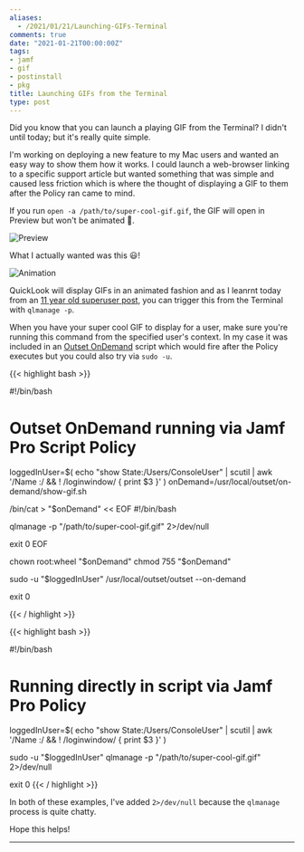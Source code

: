 ```yaml
---
aliases:
  - /2021/01/21/Launching-GIFs-Terminal
comments: true
date: "2021-01-21T00:00:00Z"
tags:
- jamf
- gif
- postinstall
- pkg
title: Launching GIFs from the Terminal
type: post
---
```


Did you know that you can launch a playing GIF from the Terminal? I didn't until today; but it's really quite simple.

I'm working on deploying a new feature to my Mac users and wanted an easy way to show them how it works. I could launch a web-browser linking to a specific support article but wanted something that was simple and caused less friction which is where the thought of displaying a GIF to them after the Policy ran came to mind.

If you run `open -a /path/to/super-cool-gif.gif`, the GIF will open in Preview but won't be animated 🙁.

![Preview](/images/terminal_gifs/terminal_gif_1.png)

What I actually wanted was this 😃!

![Animation](/images/terminal_gifs/terminal_gif_2.gif)

QuickLook will display GIFs in an animated fashion and as I leanrnt today from an [11 year old superuser post][1], you can trigger this from the Terminal with `qlmanage -p`.

When you have your super cool GIF to display for a user, make sure you're running this command from the specified user's context. In my case it was included in an [Outset OnDemand][2] script which would fire after the Policy executes but you could also try via `sudo -u`.

{{< highlight bash >}}

#!/bin/bash
# Outset OnDemand running via Jamf Pro Script Policy

loggedInUser=$( echo "show State:/Users/ConsoleUser" | scutil | awk '/Name :/ && ! /loginwindow/ { print $3 }' )
onDemand=/usr/local/outset/on-demand/show-gif.sh

/bin/cat > "$onDemand" << EOF
#!/bin/bash

qlmanage -p "/path/to/super-cool-gif.gif" 2>/dev/null

exit 0
EOF

chown root:wheel "$onDemand"
chmod 755 "$onDemand"

sudo -u "$loggedInUser" /usr/local/outset/outset --on-demand

exit 0

{{< / highlight >}}

{{< highlight bash >}}

#!/bin/bash
# Running directly in script via Jamf Pro Policy

loggedInUser=$( echo "show State:/Users/ConsoleUser" | scutil | awk '/Name :/ && ! /loginwindow/ { print $3 }' )

sudo -u "$loggedInUser" qlmanage -p "/path/to/super-cool-gif.gif" 2>/dev/null

exit 0
{{< / highlight >}}

In both of these examples, I've added `2>/dev/null` because the `qlmanage` process is quite chatty.

Hope this helps!

---

[1]:    https://superuser.com/questions/93383/open-file-with-quick-look-from-command-shell
[2]:    https://github.com/chilcote/outset/wiki/OnDemand
